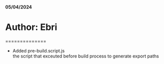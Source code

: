 #

**05/04/2024**

# Author: **Ebri**

==============

- Added pre-build.script.js
  <br>the script that exceuted before build process to generate export paths
